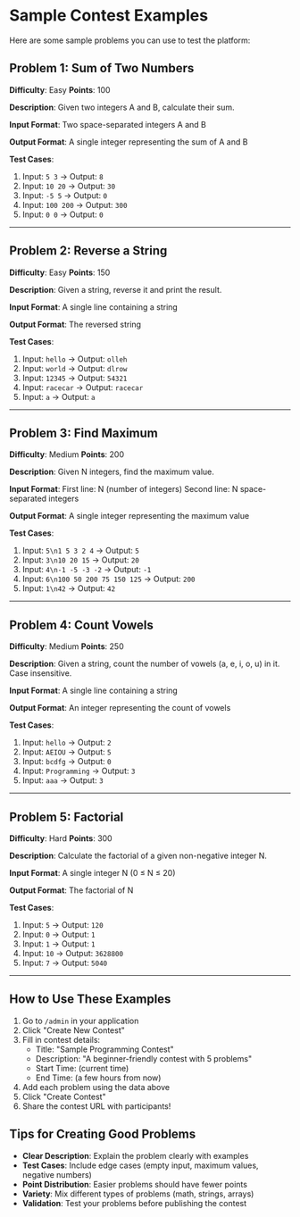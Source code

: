 # Sample Contest Examples

Here are some sample problems you can use to test the platform:

## Problem 1: Sum of Two Numbers
**Difficulty**: Easy
**Points**: 100

**Description**:
Given two integers A and B, calculate their sum.

**Input Format**:
Two space-separated integers A and B

**Output Format**:
A single integer representing the sum of A and B

**Test Cases**:
1. Input: `5 3` → Output: `8`
2. Input: `10 20` → Output: `30`
3. Input: `-5 5` → Output: `0`
4. Input: `100 200` → Output: `300`
5. Input: `0 0` → Output: `0`

---

## Problem 2: Reverse a String
**Difficulty**: Easy
**Points**: 150

**Description**:
Given a string, reverse it and print the result.

**Input Format**:
A single line containing a string

**Output Format**:
The reversed string

**Test Cases**:
1. Input: `hello` → Output: `olleh`
2. Input: `world` → Output: `dlrow`
3. Input: `12345` → Output: `54321`
4. Input: `racecar` → Output: `racecar`
5. Input: `a` → Output: `a`

---

## Problem 3: Find Maximum
**Difficulty**: Medium
**Points**: 200

**Description**:
Given N integers, find the maximum value.

**Input Format**:
First line: N (number of integers)
Second line: N space-separated integers

**Output Format**:
A single integer representing the maximum value

**Test Cases**:
1. Input: `5\n1 5 3 2 4` → Output: `5`
2. Input: `3\n10 20 15` → Output: `20`
3. Input: `4\n-1 -5 -3 -2` → Output: `-1`
4. Input: `6\n100 50 200 75 150 125` → Output: `200`
5. Input: `1\n42` → Output: `42`

---

## Problem 4: Count Vowels
**Difficulty**: Medium
**Points**: 250

**Description**:
Given a string, count the number of vowels (a, e, i, o, u) in it. Case insensitive.

**Input Format**:
A single line containing a string

**Output Format**:
An integer representing the count of vowels

**Test Cases**:
1. Input: `hello` → Output: `2`
2. Input: `AEIOU` → Output: `5`
3. Input: `bcdfg` → Output: `0`
4. Input: `Programming` → Output: `3`
5. Input: `aaa` → Output: `3`

---

## Problem 5: Factorial
**Difficulty**: Hard
**Points**: 300

**Description**:
Calculate the factorial of a given non-negative integer N.

**Input Format**:
A single integer N (0 ≤ N ≤ 20)

**Output Format**:
The factorial of N

**Test Cases**:
1. Input: `5` → Output: `120`
2. Input: `0` → Output: `1`
3. Input: `1` → Output: `1`
4. Input: `10` → Output: `3628800`
5. Input: `7` → Output: `5040`

---

## How to Use These Examples

1. Go to `/admin` in your application
2. Click "Create New Contest"
3. Fill in contest details:
   - Title: "Sample Programming Contest"
   - Description: "A beginner-friendly contest with 5 problems"
   - Start Time: (current time)
   - End Time: (a few hours from now)
4. Add each problem using the data above
5. Click "Create Contest"
6. Share the contest URL with participants!

## Tips for Creating Good Problems

- **Clear Description**: Explain the problem clearly with examples
- **Test Cases**: Include edge cases (empty input, maximum values, negative numbers)
- **Point Distribution**: Easier problems should have fewer points
- **Variety**: Mix different types of problems (math, strings, arrays)
- **Validation**: Test your problems before publishing the contest
